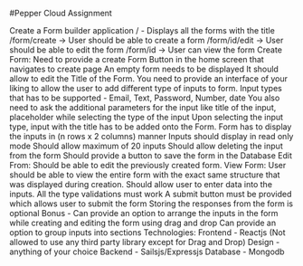 #Pepper Cloud Assignment

Create a Form builder application
/ - Displays all the forms with the title
/form/create -> User should be able to create a form
/form/id/edit -> User should be able to edit the form
/form/id -> User can view the form
Create Form:
Need to provide a create Form Button in the home screen that navigates to create page
An empty form needs to be displayed
It should allow to edit the Title of the Form.
You need to provide an interface of your liking to allow the user to add different type of inputs to form.
Input types that has to be supported - Email, Text, Password, Number, date
You also need to ask the additional parameters for the input like title of the input, placeholder while selecting the type of the input
Upon selecting the input type, input with the title has to be added onto the Form.
Form has to display the inputs in (n rows x 2 columns) manner
Inputs should display in read only mode
Should allow maximum of 20 inputs
Should allow deleting the input from the form
Should provide a button to save the form in the Database
Edit From:
Should be able to edit the previously created form.
View Form:
User should be able to view the entire form with the exact same structure that was displayed during creation.
Should allow user to enter data into the inputs. All the type validations must work
A submit button must be provided which allows user to submit the form
Storing the responses from the form is optional
Bonus -
Can provide an option to arrange the inputs in the form while creating and editing the form using drag and drop
Can provide an option to group inputs into sections
Technologies:
Frontend - Reactjs (Not allowed to use any third party library except for Drag and Drop)
Design - anything of your choice
Backend - Sailsjs/Expressjs
Database - Mongodb
